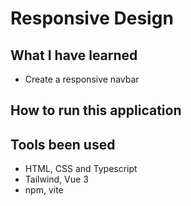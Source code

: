 # Responsive Design

## What I have learned
- Create a responsive navbar

## How to run this application

## Tools been used
* HTML, CSS and Typescript
* Tailwind, Vue 3
* npm, vite
